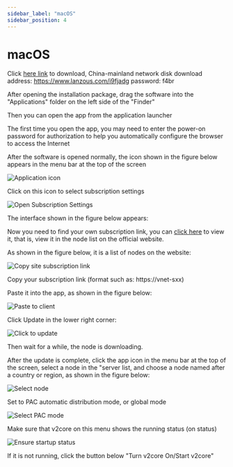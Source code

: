 ```yaml
---
sidebar_label: "macOS"
sidebar_position: 4
---
```

# macOS

Click [here link](https://panel.libcyber.xyz/clients/LibCyber-V2U.dmg) to download, China-mainland network disk download address: https://www.lanzous.com/i9fjadg password: f4br

After opening the installation package, drag the software into the "Applications" folder on the left side of the "Finder"

Then you can open the app from the application launcher

The first time you open the app, you may need to enter the power-on password for authorization to help you automatically configure the browser to access the Internet

After the software is opened normally, the icon shown in the figure below appears in the menu bar at the top of the screen

![Application icon][v2u-menu-icon]

Click on this icon to select subscription settings

![Open Subscription Settings][v2u-open-sub-setting]

The interface shown in the figure below appears:

Now you need to find your own subscription link, you can [click here](https://panel.libcyber.xyz/nodeList) to view it, that is, view it in the node list on the official website.

As shown in the figure below, it is a list of nodes on the website:

![Copy site subscription link][sub-link]

Copy your subscription link (format such as: https://vnet-sxx)

Paste it into the app, as shown in the figure below:

![Paste to client][v2u-add-sub]

Click Update in the lower right corner:

![Click to update][v2u-click-update]

Then wait for a while, the node is downloading.

After the update is complete, click the app icon in the menu bar at the top of the screen, select a node in the "server list, and choose a node named after a country or region, as shown in the figure below:

![Select node][v2u-select-node]

Set to PAC automatic distribution mode, or global mode

![Select PAC mode][v2u-pac-mode]

Make sure that v2core on this menu shows the running status (on status)

![Ensure startup status][v2u-v2core-on]

If it is not running, click the button below "Turn v2core On/Start v2core"

[v2u-menu-icon]: /img/v2-macos/v2u-menu-icon.jpg "application icon"
[v2u-open-sub-setting]: /img/v2-macos/v2u-open-sub-setting.jpg "Open subscription set up"
[sub-link]: /img/v2-android/sub-link.jpg "Copy website subscription link"
[v2u-add-sub]: /img/v2-macos/v2u-add-sub.jpg "Paste to client"
[v2u-click-update]: /img/v2-macos/v2u-click-update.jpg "Click to update"
[v2u-select-node]: /img/v2-macos/v2u-select-node.jpg "Select Node"
[v2u-pac-mode]: /img/v2-macos/v2u-pac-mode.jpg "Select PAC mode"
[v2u-v2core-on]: /img/v2-macos/v2u-v2core-on.jpg "Ensure the startup status"